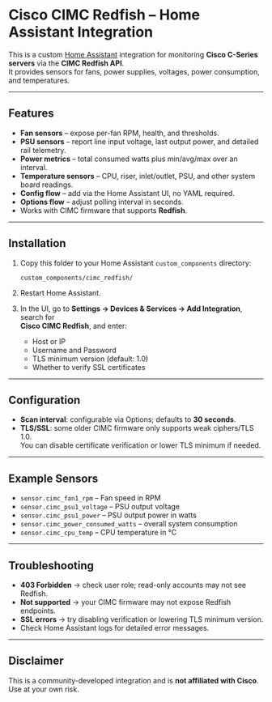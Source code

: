 # Cisco CIMC Redfish – Home Assistant Integration

This is a custom [Home Assistant](https://www.home-assistant.io/) integration for monitoring **Cisco C-Series servers** via the **CIMC Redfish API**.  
It provides sensors for fans, power supplies, voltages, power consumption, and temperatures.

---

## Features

- **Fan sensors** – expose per-fan RPM, health, and thresholds.
- **PSU sensors** – report line input voltage, last output power, and detailed rail telemetry.
- **Power metrics** – total consumed watts plus min/avg/max over an interval.
- **Temperature sensors** – CPU, riser, inlet/outlet, PSU, and other system board readings.
- **Config flow** – add via the Home Assistant UI, no YAML required.
- **Options flow** – adjust polling interval in seconds.
- Works with CIMC firmware that supports **Redfish**.

---

## Installation

1. Copy this folder to your Home Assistant `custom_components` directory:

   ```
   custom_components/cimc_redfish/
   ```

2. Restart Home Assistant.

3. In the UI, go to **Settings → Devices & Services → Add Integration**, search for  
   **Cisco CIMC Redfish**, and enter:
   - Host or IP
   - Username and Password
   - TLS minimum version (default: 1.0)
   - Whether to verify SSL certificates

---

## Configuration

- **Scan interval**: configurable via Options; defaults to **30 seconds**.  
- **TLS/SSL**: some older CIMC firmware only supports weak ciphers/TLS 1.0.  
  You can disable certificate verification or lower TLS minimum if needed.

---

## Example Sensors

- `sensor.cimc_fan1_rpm` – Fan speed in RPM
- `sensor.cimc_psu1_voltage` – PSU output voltage
- `sensor.cimc_psu1_power` – PSU output power in watts
- `sensor.cimc_power_consumed_watts` – overall system consumption
- `sensor.cimc_cpu_temp` – CPU temperature in °C

---

## Troubleshooting

- **403 Forbidden** → check user role; read-only accounts may not see Redfish.
- **Not supported** → your CIMC firmware may not expose Redfish endpoints.
- **SSL errors** → try disabling verification or lowering TLS minimum version.
- Check Home Assistant logs for detailed error messages.

---

## Disclaimer

This is a community-developed integration and is **not affiliated with Cisco**.  
Use at your own risk.
